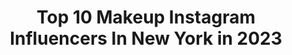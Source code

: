 ---
title: Top 10 Makeup Instagram Influencers In New York in 2023
description: >-
  Find top makeup Instagram influencers in New York in 2023. Most popular hashtags: #makeup #newyork #love #photography.
platform: Instagram
hits: 551
text_top: See the top-rated Instagram profiles on inBeat.
text_bottom: Our database holds 551 Instagram influencers like this in New York, United States for you to connect with.
profiles:
  - username: "not.srry"
    fullname: >-
      سيده
    bio: >-
      I don’t smoke blunts I smoke cars 💨 // #f83 Ⓜ️4️⃣ 🏎 ✨
    location: "United States"
    followers: 4348
    engagement: 2389
    commentsToLikes: 0.026550
    id: ck15svq53f1iq0i19f9enocx4
    verified: false
    hashtags: "#fashion, #m4, #m2, #f83"
  - username: "kaitytong"
    fullname: >-
      Kaity
    bio: >-
      Emmy Award-winning anchor, formerly for Eyewitness News, now PIX11. Currently anchor of 5 and 10 @pix11news weekend edition.Proud Mom of Philip Long.
    location: "United States"
    followers: 8411
    engagement: 426
    commentsToLikes: 0.092361
    id: ck5hmklnam4lt0i11hdzn402t
    verified: true
    hashtags: "#staysafe, #anchorlife, #makeup, #newyork"
  - username: "marcomaranghello"
    fullname: >-
      Marco Maranghello
    bio: >-
      Creative Director Hair Couture, hair stylist Producing Partner Ithaka films. Art is the Greatest Legacy.
    location: "United States"
    followers: 19119
    engagement: 171
    commentsToLikes: 0.038437
    id: ck6u6bkfhen4a0j71judht9oj
    verified: false
    hashtags: "#canon, #instaphoto, #singersongwriter, #sonjastyle"
  - username: "hexhillstudiosfx"
    fullname: >-
      HEXHILL STUDIOS
    bio: >-
      OFFICIAL INSTAGRAM ACCOUNT OF HEXHILL STUDIOS •JP SIMON PRODUCTIONS • MONSTER | ZOMBIE FX STUDIO • LOS ANGELES 🇺🇸
    location: "United States"
    followers: 20880
    engagement: 340
    commentsToLikes: 0.010485
    id: ck15rzcgwaghe0i19fdy519zr
    verified: false
    hashtags: "#movies, #tokyo, #shopping, #makeuptutorial"
  - username: "tinasokolovskaya"
    fullname: >-
      PHOTOGRAPHER NEW YORK
    bio: >-
      📸Award-winning photographer 📸Original author of photo “On the wave” 📸Professional consultant 📌 Ukrainian 🇺🇦 Living in New York City 🇺🇸
    location: "United States"
    followers: 63179
    engagement: 136
    commentsToLikes: 0.016637
    id: ck5hqrxbutmax0i11kqvbdqry
    verified: false
    hashtags: "#nyc, #portraitphotography, #model, #photographernyc"
  - username: "kentoutsubo"
    fullname: >-
      KENTO UTSUBO
    bio: >-
      🗽NYC🚕 💄Make-up artist 🎨for booking DM me. 🧵Creative Director/Designer @kentina_official 👖 📺Youtube @teamkento📺 👇👇youtube video🎥チャンネル登録はコチラ👇👇
    location: "United States"
    followers: 19260
    engagement: 442
    commentsToLikes: 0.007580
    id: ck0ucj37ih1js0i19mfcx0518
    verified: false
    hashtags: "#thankyou, #happy, #fashion, #makeupartist"
  - username: "skybeadsonline"
    fullname: >-
      Sky Beads
    bio: >-
      Life could always use a little sparkle, and at Sky Beads, we’re here to supply you with the authentic Swarovski crystals you need for some extra glam.
    location: "United States"
    followers: 43569
    engagement: 90
    commentsToLikes: 0.036134
    id: ckaoqtofgkc870i78mi06hm8o
    verified: false
    hashtags: "#cutenails, #coffinnails, #ombrenails, #nails"
  - username: "christina_vannuis"
    fullname: >-
      Christina Van Nuis
    bio: >-
      ATLien 👽 @selectmodelparis • @milkmodelmanagement • @lamodels • @selectmodelmilano • @chadwickmodels • @model_mgmt
    location: "United States"
    followers: 6343
    engagement: 832
    commentsToLikes: 0.025525
    id: ck5bud5owhkda0i11ozxbdq5s
    verified: false
    hashtags: "#swipe, #deciosantos, #mfw, #capricornseason"
  - username: "makeupbymurry"
    fullname: >-
      Marisabel Van Der Biest | MUA
    bio: >-
      Pro MUA Certified in Makeup Designory, New York. Bride specialist ✨ Content creator 💫 ✉️ Makeupbymurry@gmail.com
    location: "United States"
    followers: 15917
    engagement: 1021
    commentsToLikes: 0.194264
    id: ck5hjpbahh0x70i111sy5wocl
    verified: false
    hashtags: "#clownmakeup, #halloween, #ttdeye, #31daysofmehronhalloween"
  - username: "pattielepugh"
    fullname: >-
      Patrice Pugh
    bio: >-
      Makeup artist | New York BLACK LIVES MATTER ✊🏾
    location: "United States"
    followers: 7535
    engagement: 761
    commentsToLikes: 0.069870
    id: ck0w14awzhhqm0i191dir5j0y
    verified: false
    hashtags: "#metgalachallenge, #vogue, #tiktok, #newspaperchallenge"
---